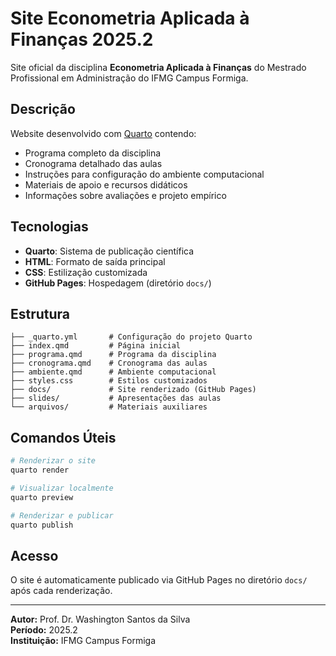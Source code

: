 # Site Econometria Aplicada à Finanças 2025.2

Site oficial da disciplina **Econometria Aplicada à Finanças** do Mestrado Profissional em Administração do IFMG Campus Formiga.

## Descrição

Website desenvolvido com [Quarto](https://quarto.org) contendo:
- Programa completo da disciplina
- Cronograma detalhado das aulas
- Instruções para configuração do ambiente computacional
- Materiais de apoio e recursos didáticos
- Informações sobre avaliações e projeto empírico

## Tecnologias

- **Quarto**: Sistema de publicação científica
- **HTML**: Formato de saída principal
- **CSS**: Estilização customizada
- **GitHub Pages**: Hospedagem (diretório `docs/`)

## Estrutura

```
├── _quarto.yml       # Configuração do projeto Quarto
├── index.qmd         # Página inicial
├── programa.qmd      # Programa da disciplina
├── cronograma.qmd    # Cronograma das aulas
├── ambiente.qmd      # Ambiente computacional
├── styles.css        # Estilos customizados
├── docs/             # Site renderizado (GitHub Pages)
├── slides/           # Apresentações das aulas
└── arquivos/         # Materiais auxiliares
```

## Comandos Úteis

```bash
# Renderizar o site
quarto render

# Visualizar localmente
quarto preview

# Renderizar e publicar
quarto publish
```

## Acesso

O site é automaticamente publicado via GitHub Pages no diretório `docs/` após cada renderização.

---
**Autor:** Prof. Dr. Washington Santos da Silva  
**Período:** 2025.2  
**Instituição:** IFMG Campus Formiga